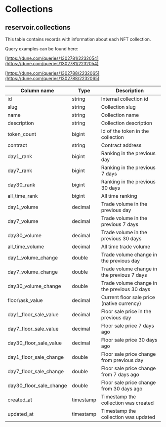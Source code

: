 # Collections

## **reservoir.collections**

This table contains records with information about each NFT collection.

Query examples can be found here:

[https://dune.com/queries/1302781/2232054](https://dune.com/queries/1302781/2232054)

[https://dune.com/queries/1302788/2232065](https://dune.com/queries/1302788/2232065)

| **Column name**            | **Type**  | **Description**                             |
|----------------------------|-----------|---------------------------------------------|
| id                         | string    | Internal collection id                      |
| slug                       | string    | Collection slug                             |
| name                       | string    | Collection name                             |
| description                | string    | Collection description                      |
| token\_count               | bigint    | Id of the token in the collection           |
| contract                   | string    | Contract address                            |
| day1\_rank                 | bigint    | Ranking in the previous day                 |
| day7\_rank                 | bigint    | Ranking in the previous 7 days              |
| day30\_rank                | bigint    | Ranking in the previous 30 days             |
| all\_time\_rank            | bigint    | All time ranking                            |
| day1\_volume               | decimal   | Trade volume in the previous day            |
| day7\_volume               | decimal   | Trade volume in the previous 7 days         |
| day30\_volume              | decimal   | Trade volume in the previous 30 days        |
| all\_time\_volume          | decimal   | All time trade volume                       |
| day1\_volume\_change       | double    | Trade volume change in the previous day     |
| day7\_volume\_change       | double    | Trade volume change in the previous 7 days  |
| day30\_volume\_change      | double    | Trade volume change in the previous 30 days |
| floor\ask\_value           | decimal   | Current floor sale price (native currency)  |
| day1\_floor\_sale\_value   | decimal   | Floor sale price in the previous day        |
| day7\_floor\_sale\_value   | decimal   | Floor sale price 7 days ago                 |
| day30\_floor\_sale\_value  | decimal   | Floor sale price 30 days ago                |
| day1\_floor\_sale\_change  | double    | Floor sale price change from previous day   |
| day7\_floor\_sale\_change  | double    | Floor sale price change from 7 days ago     |
| day30\_floor\_sale\_change | double    | Floor sale price change from 30 days ago    |
| created\_at                | timestamp | Timestamp the collection was created        |
| updated\_at                | timestamp | Timestamp the collection was updated        |                                                               |
